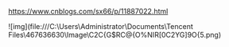 https://www.cnblogs.com/sx66/p/11887022.html

 ![img](file:///C:\Users\Administrator\Documents\Tencent Files\467636630\Image\C2C\{G$RC@{O%NIR[0C2YG]9O{5.png) 

